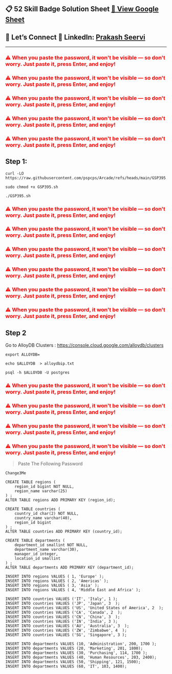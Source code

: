
## 📋 52 Skill Badge Solution Sheet [📄 View Google Sheet](https://docs.google.com/spreadsheets/d/1UY1yh_xCRGealyBqSAejjkBSdgjqEj5M_XIQmveGJnU/edit?gid=0#gid=0)


## 🔗 Let’s Connect 👤 **LinkedIn**: [Prakash Seervi](https://www.linkedin.com/in/prakashseervi63/)


---



<h3 style="color: red;"><strong>⚠️ When you paste the password, it won't be visible — so don't worry. Just paste it, press Enter, and enjoy!</strong></h3>

<h3 style="color: red;"><strong>⚠️ When you paste the password, it won't be visible — so don't worry. Just paste it, press Enter, and enjoy!</strong></h3>

<h3 style="color: red;"><strong>⚠️ When you paste the password, it won't be visible — so don't worry. Just paste it, press Enter, and enjoy!</strong></h3>

<h3 style="color: red;"><strong>⚠️ When you paste the password, it won't be visible — so don't worry. Just paste it, press Enter, and enjoy!</strong></h3>

<h3 style="color: red;"><strong>⚠️ When you paste the password, it won't be visible — so don't worry. Just paste it, press Enter, and enjoy!</strong></h3>


## Step 1: 

```
curl -LO https://raw.githubusercontent.com/pspcps/Arcade/refs/heads/main/GSP395.sh

sudo chmod +x GSP395.sh

./GSP395.sh
```



<h3 style="color: red;"><strong>⚠️ When you paste the password, it won't be visible — so don't worry. Just paste it, press Enter, and enjoy!</strong></h3>

<h3 style="color: red;"><strong>⚠️ When you paste the password, it won't be visible — so don't worry. Just paste it, press Enter, and enjoy!</strong></h3>

<h3 style="color: red;"><strong>⚠️ When you paste the password, it won't be visible — so don't worry. Just paste it, press Enter, and enjoy!</strong></h3>

<h3 style="color: red;"><strong>⚠️ When you paste the password, it won't be visible — so don't worry. Just paste it, press Enter, and enjoy!</strong></h3>

<h3 style="color: red;"><strong>⚠️ When you paste the password, it won't be visible — so don't worry. Just paste it, press Enter, and enjoy!</strong></h3>

<h3 style="color: red;"><strong>⚠️ When you paste the password, it won't be visible — so don't worry. Just paste it, press Enter, and enjoy!</strong></h3>

## Step 2

Go to AlloyDB Clusters : https://console.cloud.google.com/alloydb/clusters

```
export ALLOYDB=
```

```
echo $ALLOYDB  > alloydbip.txt
```

```
psql -h $ALLOYDB -U postgres
```


<h3 style="color: red;"><strong>⚠️ When you paste the password, it won't be visible — so don't worry. Just paste it, press Enter, and enjoy!</strong></h3>

<h3 style="color: red;"><strong>⚠️ When you paste the password, it won't be visible — so don't worry. Just paste it, press Enter, and enjoy!</strong></h3>

<h3 style="color: red;"><strong>⚠️ When you paste the password, it won't be visible — so don't worry. Just paste it, press Enter, and enjoy!</strong></h3>

<h3 style="color: red;"><strong>⚠️ When you paste the password, it won't be visible — so don't worry. Just paste it, press Enter, and enjoy!</strong></h3>

> Paste The Following Password

```
Change3Me
```

```
CREATE TABLE regions (
    region_id bigint NOT NULL,
    region_name varchar(25)
) ;
ALTER TABLE regions ADD PRIMARY KEY (region_id);
```
```
CREATE TABLE countries (
    country_id char(2) NOT NULL,
    country_name varchar(40),
    region_id bigint
) ;
ALTER TABLE countries ADD PRIMARY KEY (country_id);
```
```
CREATE TABLE departments (
    department_id smallint NOT NULL,
    department_name varchar(30),
    manager_id integer,
    location_id smallint
) ;
ALTER TABLE departments ADD PRIMARY KEY (department_id);
```
```
INSERT INTO regions VALUES ( 1, 'Europe' );
INSERT INTO regions VALUES ( 2, 'Americas' );
INSERT INTO regions VALUES ( 3, 'Asia' );
INSERT INTO regions VALUES ( 4, 'Middle East and Africa' );
```
```
INSERT INTO countries VALUES ('IT', 'Italy', 1 );
INSERT INTO countries VALUES ('JP', 'Japan', 3  );
INSERT INTO countries VALUES ('US', 'United States of America', 2  );
INSERT INTO countries VALUES ('CA', 'Canada', 2  );
INSERT INTO countries VALUES ('CN', 'China', 3  );
INSERT INTO countries VALUES ('IN', 'India', 3 );
INSERT INTO countries VALUES ('AU', 'Australia', 3  );
INSERT INTO countries VALUES ('ZW', 'Zimbabwe', 4  );
INSERT INTO countries VALUES ('SG', 'Singapore', 3 );
```
```
INSERT INTO departments VALUES (10, 'Administration', 200, 1700 );
INSERT INTO departments VALUES (20, 'Marketing', 201, 1800);
INSERT INTO departments VALUES (30, 'Purchasing', 114, 1700 );
INSERT INTO departments VALUES (40, 'Human Resources', 203, 2400);
INSERT INTO departments VALUES (50, 'Shipping', 121, 1500);
INSERT INTO departments VALUES (60, 'IT', 103, 1400);
```